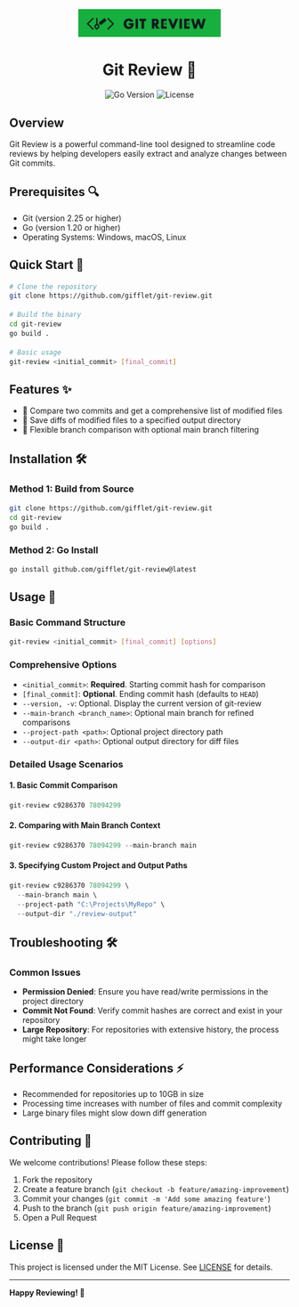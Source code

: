 <div align="center">
  <picture>
    <img src="docs/logo.png" width="256" alt="Git Review Logo"/>
  </picture>

  # Git Review 🚀

  ![Go Version](https://img.shields.io/badge/Go-1.20+-blue)
  ![License](https://img.shields.io/badge/License-MIT-green)
</div>

## Overview

Git Review is a powerful command-line tool designed to streamline code reviews by helping developers easily extract and analyze changes between Git commits.

## Prerequisites 🔍

- Git (version 2.25 or higher)
- Go (version 1.20 or higher)
- Operating Systems: Windows, macOS, Linux

## Quick Start 🚀

```bash
# Clone the repository
git clone https://github.com/gifflet/git-review.git

# Build the binary
cd git-review
go build .

# Basic usage
git-review <initial_commit> [final_commit]
```

## Features ✨

- 📂 Compare two commits and get a comprehensive list of modified files
- 💾 Save diffs of modified files to a specified output directory
- 🌿 Flexible branch comparison with optional main branch filtering

## Installation 🛠️

### Method 1: Build from Source

```bash
git clone https://github.com/gifflet/git-review.git
cd git-review
go build .
```

### Method 2: Go Install

```bash
go install github.com/gifflet/git-review@latest
```

## Usage 📖

### Basic Command Structure

```bash
git-review <initial_commit> [final_commit] [options]
```

### Comprehensive Options

- `<initial_commit>`: **Required**. Starting commit hash for comparison
- `[final_commit]`: **Optional**. Ending commit hash (defaults to `HEAD`)
- `--version, -v`: Optional. Display the current version of git-review
- `--main-branch <branch_name>`: Optional main branch for refined comparisons
- `--project-path <path>`: Optional project directory path
- `--output-dir <path>`: Optional output directory for diff files

### Detailed Usage Scenarios

#### 1. Basic Commit Comparison
```powershell
git-review c9286370 78094299
```

#### 2. Comparing with Main Branch Context
```powershell
git-review c9286370 78094299 --main-branch main
```

#### 3. Specifying Custom Project and Output Paths
```powershell
git-review c9286370 78094299 \
  --main-branch main \
  --project-path "C:\Projects\MyRepo" \
  --output-dir "./review-output"
```

## Troubleshooting 🛠

### Common Issues

- **Permission Denied**: Ensure you have read/write permissions in the project directory
- **Commit Not Found**: Verify commit hashes are correct and exist in your repository
- **Large Repository**: For repositories with extensive history, the process might take longer

## Performance Considerations ⚡

- Recommended for repositories up to 10GB in size
- Processing time increases with number of files and commit complexity
- Large binary files might slow down diff generation

## Contributing 🤝

We welcome contributions! Please follow these steps:

1. Fork the repository
2. Create a feature branch (`git checkout -b feature/amazing-improvement`)
3. Commit your changes (`git commit -m 'Add some amazing feature'`)
4. Push to the branch (`git push origin feature/amazing-improvement`)
5. Open a Pull Request


## License 📄

This project is licensed under the MIT License. See [LICENSE](LICENSE) for details.

---

**Happy Reviewing! 🎉**